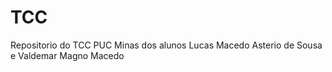 # TCC
Repositorio do TCC PUC Minas dos alunos Lucas Macedo Asterio de Sousa e Valdemar Magno Macedo 
